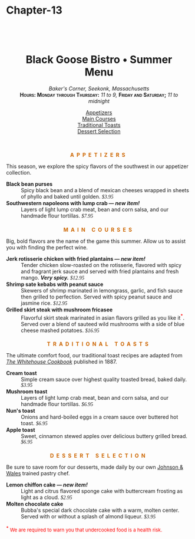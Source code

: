 # Chapter-13
<!DOCTYPE html >
<html>

<head>
<meta charset="utf-8">
<title>Black Goose Bistro Summer Menu</title>
<link href='http://fonts.googleapis.com/css?family=Marko+One' rel='stylesheet' type='text/css'>
<style>

body {
  font-family: Georgia, serif;
  font-size: 100%;
  line-height: 175%;
  margin: 0 15% 0;
  background: #d2dc9d url(images/blackgoose.png) no-repeat center 100px fixed;
  /*background-image: url(images/bullseye.png);
  background-position: center 200px;*/
  /*background-color: #d2dc9d
  : url(images/blackgoose.png);
  background-repeat: no-repeat;
  background-position: center top;
  background-image: url(images/blackgoose.png);
  background-attachment: fixed;*/



}
#header {
  margin-top: 0;
  padding: 3em 1em 2em 1em;
  text-align: center;
  background-position: center top;
  background-image: url(images/purpledot.png);
  background-repeat: repeat-x;
  background-color: R:255 G:255 B:255; opacity: 50
  color: #937393

}

a {
  text-decoration: none;
  color: #993399
}

h1 {
  font: bold 1.5em Georgia, serif;
  text-shadow: .1em .1em .2em gray;
  color: #993399
}
h2 {
  font-size: 1em;
  text-transform: uppercase;
  letter-spacing: .5em;
  text-align: center;
  color: #cc6600
}
dt {
  font-weight: bold;
}
strong {
  font-style: italic;
}
ul {
	list-style-type: none;
	margin: 0;
	padding: 0;
}
#info p {
  font-style: italic;
}
.price {
  font-family: Georgia, serif;
  font-style: italic;
}
p.warning, sup {
  font-size: small;
  color: red
}
.label {
  font-weight: bold;
  font-variant: small-caps;
  font-style: normal;
}

h2 + p {
  text-align: center;
  font-style: italic;
{
a: visited{
  color: #937393
}

}
a: hover
{
  color:#c700f2
  background-color: #fff
}

</style>
</head>

<body>

<div id="header">
<h1>Black Goose Bistro &bull; Summer Menu</h1>

<div id="info">
<p>Baker's Corner, Seekonk, Massachusetts<br>
<span class="label">Hours: Monday through Thursday:</span> 11 to 9, <span class="label">Friday and Saturday;</span> 11 to midnight</p>
<ul>
<li><a href="#appetizers">Appetizers</a></li>
<li><a href="#entrees">Main Courses</a></li>
<li><a href="#toast">Traditional Toasts</a></li>
<li><a href="#dessert">Dessert Selection</a></li>
</ul>
</div>
</div>

<div id="appetizers">
<h2>Appetizers</h2>
<p>This season, we explore the spicy flavors of the southwest in our appetizer collection.</p>

<dl>
<dt>Black bean purses</dt>
<dd>Spicy black bean and a blend of mexican cheeses wrapped in sheets of phyllo and baked until golden. <span class="price">$3.95</span></dd>

<dt class="newitem">Southwestern napoleons with lump crab &mdash; <strong>new item!</strong></dt>
<dd>Layers of light lump crab meat, bean and corn salsa, and our handmade flour tortillas. <span class="price">$7.95</span></dd>
</dl>
</div>

<div id="entrees">

<h2>Main courses</h2>
<p>Big, bold flavors are the name of the game this summer. Allow us to assist you with finding the perfect wine.</p>


<dl>

<dt class="newitem">Jerk rotisserie chicken with fried plantains &mdash; <strong>new item!</strong></dt>
<dd>Tender chicken slow-roasted on the rotisserie, flavored with spicy and fragrant jerk sauce and served with fried plantains and fresh mango. <strong>Very spicy.</strong> <span class="price">$12.95</span></dd>

<dt>Shrimp sate kebabs with peanut sauce</dt>
<dd>Skewers of shrimp marinated in lemongrass, garlic, and fish sauce then grilled to perfection. Served with spicy peanut sauce and jasmine rice. <span class="price">$12.95</span></dd>

<dt>Grilled skirt steak with mushroom fricasee</dt>
<dd>Flavorful skirt steak marinated in asian flavors grilled as you like it<sup>*</sup>. Served over a blend of sauteed wild mushrooms with a side of blue cheese mashed potatoes. <span class="price">$16.95</span></dd>
</dl>

</div>

<div id="toast">
<h2>Traditional Toasts</h2>
<p>The ultimate comfort food, our traditional toast recipes are adapted from <a href="http://www.gutenberg.org/files/13923/13923-h/13923-h.htm"><cite>The Whitehouse Cookbook</cite></a> published in 1887.</p>

<dl>
<dt>Cream toast</dt>
<dd>Simple cream sauce over highest quality toasted bread, baked daily. <span class="price">$3.95</span></dd>

<dt>Mushroom toast</dt>
<dd>Layers of light lump crab meat, bean and corn salsa, and our handmade flour tortillas. <span class="price">$6.95</span></dd>

<dt>Nun's toast</dt>
<dd>Onions and hard-boiled eggs in a cream sauce over buttered hot toast. <span class="price">$6.95</span></dd>

<dt>Apple toast</dt>
<dd>Sweet, cinnamon stewed apples over delicious buttery grilled bread. <span class="price">$6.95</span></dd>
</dl>
</div>

<div id="dessert">
<h2>Dessert Selection</h2>
<p>Be sure to save room for our desserts, made daily by our own <a href="http://www.jwu.edu/college.aspx?id=19510">Johnson & Wales</a> trained pastry chef.</p>

<dl>
<dt class="newitem">Lemon chiffon cake &mdash; <strong>new item!</strong></dt>
<dd>Light and citrus flavored sponge cake with buttercream frosting as light as a cloud. <span class="price">$2.95</span></dd>

<dt class="newitem">Molten chocolate cake</dt>
<dd>Bubba's special dark chocolate cake with a warm, molten center. Served with or without a splash of almond liqueur. <span class="price">$3.95</span></dd>
</dl>
</div>

<p class="warning"><sup>*</sup> We are required to warn you that undercooked food is a health risk.</p>

</body>
</html>

